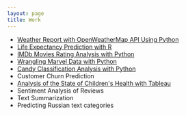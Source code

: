 ```yaml
---
layout: page
title: Work
---
```


- [Weather Report with OpenWeatherMap API Using Python](https://github.com/natacasey/Weather_Report_with_OpenWeatherMap_Using_Python)
- [Life Expectancy Prediction with R](https://github.com/natacasey/Life_Expectancy_Prediction_Project_with_R)
- [IMDb Movies Rating Analysis with Python](https://github.com/natacasey/IMDb_Movie_Rating_Analysis_with_Python)
- [Wrangling Marvel Data with Python](https://github.com/natacasey/Wrangling_Marvel_Data_with_Python)
- [Candy Classification Analysis with Python](https://github.com/natacasey/Candy_Classification_with_Python)
- Customer Churn Prediction
- [Analysis of the State of Children's Health with Tableau](https://github.com/natacasey/Health_of_Children_of_the_World_with_Tableau)
- Sentiment Analysis of Reviews
- Text Summarization
- Predicting Russian text categories

